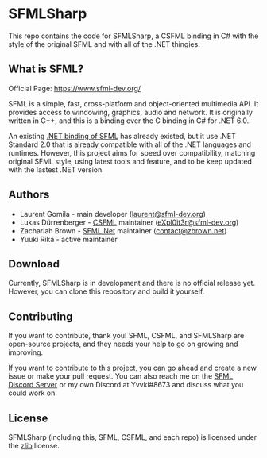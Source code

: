 # SFMLSharp
This repo contains the code for SFMLSharp, a CSFML binding in C# with the style of the original SFML and with all of the .NET thingies.

## What is SFML?
Official Page: https://www.sfml-dev.org/

SFML is a simple, fast, cross-platform and object-oriented multimedia API. It provides access to windowing, graphics, audio and network. It is originally written in C++, and this is a binding over the C binding in C# for .NET 6.0.

An existing [.NET binding of SFML](https://github.com/SFML/SFML.Net) has already existed, but it use .NET Standard 2.0 that is already compatible with all of the .NET languages and runtimes. However, this project aims for speed over compatibility, matching original SFML style, using latest tools and feature, and to be keep updated with the lastest .NET version.

## Authors
  - Laurent Gomila - main developer (laurent@sfml-dev.org)
  - Lukas Dürrenberger - [CSFML](https://github.com/SFML/CSFML) maintainer (eXpl0it3r@sfml-dev.org)
  - Zachariah Brown - [SFML.Net](https://github.com/SFML/SFML.Net) maintainer (contact@zbrown.net)
  - Yuuki Rika - active maintainer

## Download
Currently, SFMLSharp is in development and there is no official release yet. However, you can clone this repository and build it yourself.

## Contributing
If you want to contribute, thank you! SFML, CSFML, and SFMLSharp are open-source projects, and they needs your help to go on growing and improving.

If you want to contribute to this project, you can go ahead and create a new issue or make your pull request. You can also reach me on the [SFML Discord Server](https://discord.gg/nr4X7Fh) or my own Discord at Yvvki#8673 and discuss what you could work on.

## License
SFMLSharp (including this, SFML, CSFML, and each repo) is licensed under the [zlib](LICENSE.md) license.